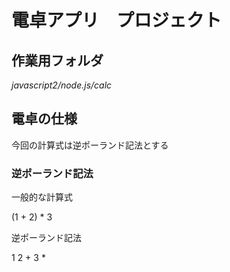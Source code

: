 # 電卓アプリ　プロジェクト

## 作業用フォルダ

*javascript2/node.js/calc*

## 電卓の仕様

今回の計算式は逆ポーランド記法とする

### 逆ポーランド記法

一般的な計算式

(1 + 2) * 3

逆ポーランド記法

1 2 + 3 *
